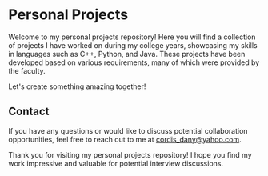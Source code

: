 # Personal Projects

Welcome to my personal projects repository! Here you will find a collection of projects I have worked on during my college years, showcasing my skills in languages such as C++, Python, and Java. These projects have been developed based on various requirements, many of which were provided by the faculty.

Let's create something amazing together!

## Contact

If you have any questions or would like to discuss potential collaboration opportunities, feel free to reach out to me at [cordis_dany@yahoo.com](mailto:cordis_dany@yahoo.com).

Thank you for visiting my personal projects repository! I hope you find my work impressive and valuable for potential interview discussions.


